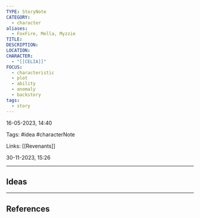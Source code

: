 ```yaml
---
TYPE: StoryNote
CATEGORY:
  - character
aliases:
  - FoxFire, Mella, Myzzie
TITLE: 
DESCRIPTION: 
LOCATION: 
CHARACTER:
  - "[[CELIA]]"
FOCUS:
  - characteristic
  - plot
  - ability
  - anomaly
  - backstory
tags:
  - story
---
```

16-05-2023, 14:40

Tags: #idea #characterNote 

Links: [[Revenants]]


30-11-2023, 15:26

---
## Ideas








---
## References